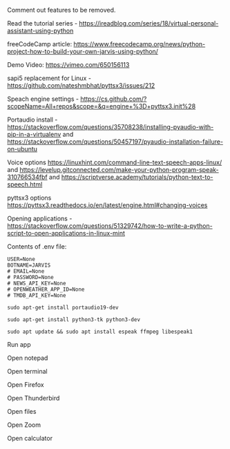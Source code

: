 Comment out features to be removed.



Read the tutorial series - https://ireadblog.com/series/18/virtual-personal-assistant-using-python

freeCodeCamp article: https://www.freecodecamp.org/news/python-project-how-to-build-your-own-jarvis-using-python/

Demo Video: https://vimeo.com/650156113

sapi5 replacement for Linux - https://github.com/nateshmbhat/pyttsx3/issues/212

Speach engine settings - https://cs.github.com/?scopeName=All+repos&scope=&q=engine+%3D+pyttsx3.init%28

Portaudio install - https://stackoverflow.com/questions/35708238/installing-pyaudio-with-pip-in-a-virtualenv and https://stackoverflow.com/questions/50457197/pyaudio-installation-failure-on-ubuntu

Voice options https://linuxhint.com/command-line-text-speech-apps-linux/ and https://levelup.gitconnected.com/make-your-python-program-speak-310766534fbf and https://scriptverse.academy/tutorials/python-text-to-speech.html

pyttsx3 options https://pyttsx3.readthedocs.io/en/latest/engine.html#changing-voices

Opening applications - https://stackoverflow.com/questions/51329742/how-to-write-a-python-script-to-open-applications-in-linux-mint



Contents of .env file:

```
USER=None
BOTNAME=JARVIS
# EMAIL=None
# PASSWORD=None
# NEWS_API_KEY=None
# OPENWEATHER_APP_ID=None
# TMDB_API_KEY=None
```

```sudo apt-get install portaudio19-dev```

```sudo apt-get install python3-tk python3-dev```

```sudo apt update && sudo apt install espeak ffmpeg libespeak1```



Run app

Open notepad

Open terminal

Open Firefox

Open Thunderbird

Open files

Open Zoom

Open calculator
